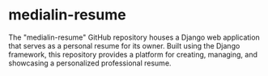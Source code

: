 # medialin-resume
The "medialin-resume" GitHub repository houses a Django web application that serves as a personal resume for its owner. Built using the Django framework, this repository provides a platform for creating, managing, and showcasing a personalized professional resume.
